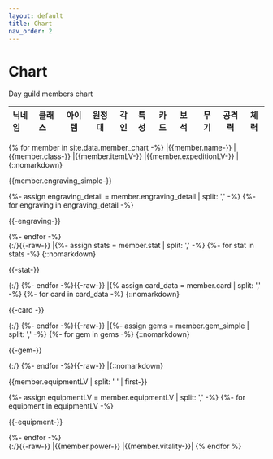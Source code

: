 ```yaml
---
layout: default
title: Chart
nav_order: 2
---
```


# Chart

Day guild members chart

| 닉네임 | 클래스 | 아이템 | 원정대 | 각인 | 특성 | 카드 | 보석 | 무기 | 공격력 | 체력 |
|:-|:-|:-:|:-:|:-:|:-|:-|:-|:-:|:-:|:-:|
{% for member in site.data.member_chart -%}
|{{member.name-}}
|{{member.class-}}
|{{member.itemLV-}}
|{{member.expeditionLV-}}
|{::nomarkdown}<p>{{member.engraving_simple-}}</p><div class="detail">
{%- assign engraving_detail = member.engraving_detail | split: ',' -%}
{%- for engraving in engraving_detail -%}
<p>{{-engraving-}}</p>
{%- endfor -%}</div>{:/}{{-raw-}}
|{%- assign stats = member.stat | split: ',' -%}
{%- for stat in stats -%}
{::nomarkdown}<p>{{-stat-}}</p>{:/}
{%- endfor -%}{{-raw-}}
|{% assign card_data = member.card | split: ',' -%}
{%- for card in card_data -%}
{::nomarkdown}<p>{{-card -}}</p>{:/}
{%- endfor -%}{{-raw-}}
|{%- assign gems = member.gem_simple | split: ',' -%}
{%- for gem in gems -%}
{::nomarkdown}<p>{{-gem-}}</p>{:/}
{%- endfor -%}{{-raw-}}
|{::nomarkdown}<p>{{member.equipmentLV | split: ' ' | first-}}</p><div class="detail">
{%- assign equipmentLV = member.equipmentLV | split: ',' -%}
{%- for equipment in equipmentLV -%}
<p>{{-equipment-}}</p>
{%- endfor -%}</div>{:/}{{-raw-}}
|{{member.power-}}
|{{member.vitality-}}|
{% endfor %}
